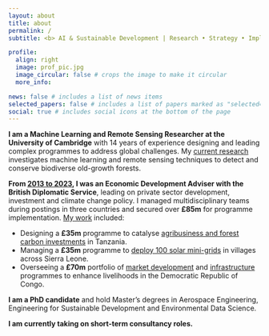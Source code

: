 ```yaml
---
layout: about
title: about
permalink: /
subtitle: <b> AI & Sustainable Development | Research • Strategy • Implementation </b>

profile:
  align: right
  image: prof_pic.jpg
  image_circular: false # crops the image to make it circular
  more_info:

news: false # includes a list of news items
selected_papers: false # includes a list of papers marked as "selected={true}"
social: true # includes social icons at the bottom of the page
---
```


<b>I am a Machine Learning and Remote Sensing Researcher at the University of Cambridge</b> with 14 years of experience designing and leading complex programmes to address global challenges. My [current research](projects/8_project) investigates machine learning and remote sensing techniques to detect and conserve biodiverse old-growth forests.

<b>From [2013 to 2023](https://www.linkedin.com/in/tomratsakatika/), I was an Economic Development Adviser with the British Diplomatic Service</b>, leading on private sector development, investment and climate change policy. I managed multidisciplinary teams during postings in three countries and secured over <b>£85m</b> for programme implementation. [My work](projects) included:

- Designing a <b>£35m</b> programme to catalyse [agribusiness and forest carbon investments](https://devtracker.fcdo.gov.uk/programme/GB-GOV-1-300116/summary) in Tanzania.
- Managing a <b>£35m</b> programme to [deploy 100 solar mini-grids](https://devtracker.fcdo.gov.uk/programme/GB-GOV-1-300303/summary) in villages across Sierra Leone.
- Overseeing a <b>£70m</b> portfolio of [market development](https://www.elan-rdc.com/home) and [infrastructure](https://devtracker.fcdo.gov.uk/programme/GB-1-203164/summary) programmes to enhance livelihoods in the Democratic Republic of Congo.

<b>I am a PhD candidate</b> and hold Master’s degrees in Aerospace Engineering, Engineering for Sustainable Development and Environmental Data Science.

<b>I am currently taking on short-term consultancy roles.</b>

